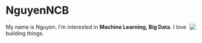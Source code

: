 # NguyenNCB


<a href="#">
<img align="right" src="https://github-readme-stats.vercel.app/api?username=nguyenng1802&show_icons=true&theme=vue">
</a>

My name is Nguyen. I'm interested in **Machine Learning, Big Data**. I love building things.




